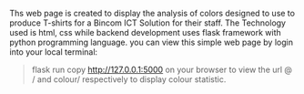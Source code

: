 Ths web page is created to display the analysis of colors designed to use to produce T-shirts for a Bincom ICT Solution for their staff. The Technology used is html, css while backend development uses flask framework with python programming language.
you can view this simple web page by login into your local terminal:
> flask run
copy  http://127.0.0.1:5000 on your browser to view the url @ / and colour/ respectively to display colour statistic.
